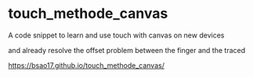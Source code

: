# touch_methode_canvas

A code snippet to learn and use touch with canvas on new devices

and already resolve the offset problem between the finger and the traced

https://bsao17.github.io/touch_methode_canvas/
